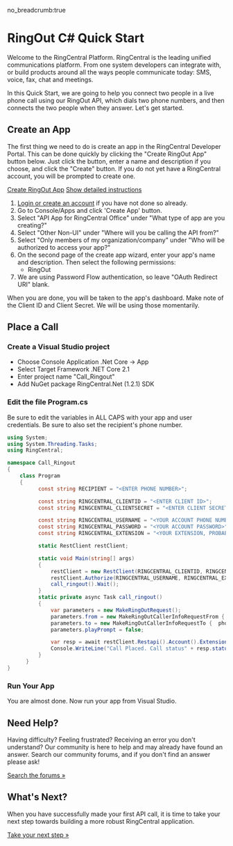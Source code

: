 no_breadcrumb:true

# RingOut C# Quick Start

Welcome to the RingCentral Platform. RingCentral is the leading unified communications platform. From one system developers can integrate with, or build products around all the ways people communicate today: SMS, voice, fax, chat and meetings.

In this Quick Start, we are going to help you connect two people in a live phone call using our RingOut API, which dials two phone numbers, and then connects the two people when they answer. Let's get started.

## Create an App

The first thing we need to do is create an app in the RingCentral Developer Portal. This can be done quickly by clicking the "Create RingOut App" button below. Just click the button, enter a name and description if you choose, and click the "Create" button. If you do not yet have a RingCentral account, you will be prompted to create one.

<a target="_new" href="https://developer.ringcentral.com/new-app?name=RingOut+Quick+Start+App&desc=A+simple+app+to+demo+placing+a+call+on+RingCentral&public=false&type=ServerOther&carriers=7710,7310,3420&permissions=RingOut&redirectUri=&utm_source=devguide&utm_medium=button&utm_campaign=quickstart" class="btn btn-primary">Create RingOut App</a>
<a class="btn-link btn-collapse" data-toggle="collapse" href="#create-app-instructions" role="button" aria-expanded="false" aria-controls="create-app-instructions">Show detailed instructions</a>

<div class="collapse" id="create-app-instructions">
<ol>
<li><a href="https://developer.ringcentral.com/login.html#/">Login or create an account</a> if you have not done so already.</li>
<li>Go to Console/Apps and click 'Create App' button.</li>
<li>Select "API App for RingCentral Office" under "What type of app are you creating?"</li>
<li>Select "Other Non-UI" under "Where will you be calling the API from?"
<li>Select "Only members of my organization/company" under "Who will be authorized to access your app?"
<li>On the second page of the create app wizard, enter your app's name and description. Then select the following permissions:
  <ul>
    <li>RingOut</li>
  </ul>
</li>
<li>We are using Password Flow authentication, so leave "OAuth Redirect URI" blank.</li>
</ol>
</div>

When you are done, you will be taken to the app's dashboard. Make note of the Client ID and Client Secret. We will be using those momentarily.

## Place a Call

### Create a Visual Studio project

* Choose Console Application .Net Core -> App
* Select Target Framework .NET Core 2.1
* Enter project name "Call_Ringout"
* Add NuGet package RingCentral.Net (1.2.1) SDK

### Edit the file Program.cs

Be sure to edit the variables in ALL CAPS with your app and user credentials. Be sure to also set the recipient's phone number.

``` c#
using System;
using System.Threading.Tasks;
using RingCentral;

namespace Call_Ringout
{
    class Program
    {
          const string RECIPIENT = "<ENTER PHONE NUMBER>";

          const string RINGCENTRAL_CLIENTID = "<ENTER CLIENT ID>";
          const string RINGCENTRAL_CLIENTSECRET = "<ENTER CLIENT SECRET>";

          const string RINGCENTRAL_USERNAME = "<YOUR ACCOUNT PHONE NUMBER>";
          const string RINGCENTRAL_PASSWORD = "<YOUR ACCOUNT PASSWORD>";
          const string RINGCENTRAL_EXTENSION = "<YOUR EXTENSION, PROBABLY '101'>";

          static RestClient restClient;

          static void Main(string[] args)
          {
              restClient = new RestClient(RINGCENTRAL_CLIENTID, RINGCENTRAL_CLIENTSECRET, RINGCENTRAL_PRODUCTION);
              restClient.Authorize(RINGCENTRAL_USERNAME, RINGCENTRAL_EXTENSION, RINGCENTRAL_PASSWORD).Wait();
              call_ringout().Wait();
          }
          static private async Task call_ringout()
          {
              var parameters = new MakeRingOutRequest();
              parameters.from = new MakeRingOutCallerInfoRequestFrom { phoneNumber = RINGCENTRAL_USERNAME };
              parameters.to = new MakeRingOutCallerInfoRequestTo {  phoneNumber = RECIPIENT } ;
              parameters.playPrompt = false;

              var resp = await restClient.Restapi().Account().Extension().RingOut().Post(parameters);
              Console.WriteLine("Call Placed. Call status" + resp.status.callStatus);
          }
      }
}
```

### Run Your App

You are almost done. Now run your app from Visual Studio.

## Need Help?

Having difficulty? Feeling frustrated? Receiving an error you don't understand? Our community is here to help and may already have found an answer. Search our community forums, and if you don't find an answer please ask!

<a target="_new" href="https://forums.developers.ringcentral.com/search.html?c=11&includeChildren=false&f=&type=question+OR+kbentry+OR+answer+OR+topic&redirect=search%2Fsearch&sort=relevance&q=voice">Search the forums &raquo;</a>

## What's Next?

When you have successfully made your first API call, it is time to take your next step towards building a more robust RingCentral application. 

<a class="btn btn-success btn-lg" href="../../../basics/your-first-steps/">Take your next step &raquo;</a>

